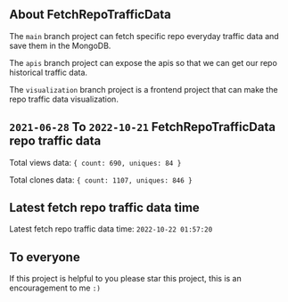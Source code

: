 ## About FetchRepoTrafficData

The `main` branch project can fetch specific repo everyday traffic data and save them in the MongoDB.

The `apis` branch project can expose the apis so that we can get our repo historical traffic data.

The `visualization` branch project is a frontend project that can make the repo traffic data visualization.

## `2021-06-28` To `2022-10-21` FetchRepoTrafficData repo traffic data

Total views data: `{ count: 690, uniques: 84 }`

Total clones data: `{ count: 1107, uniques: 846 }`

## Latest fetch repo traffic data time

Latest fetch repo traffic data time: `2022-10-22 01:57:20`

## To everyone

If this project is helpful to you please star this project, this is an encouragement to me `:)`



